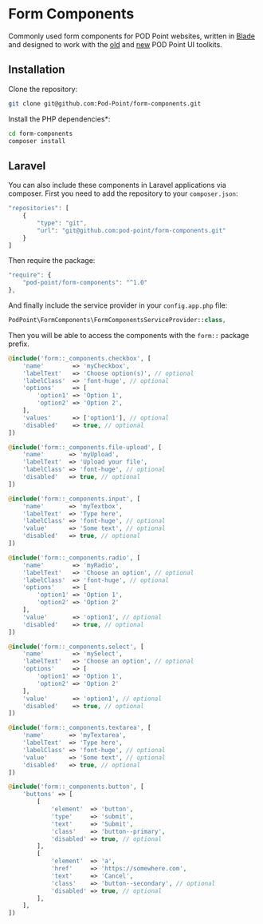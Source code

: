 # Form Components

Commonly used form components for POD Point websites, written in [Blade](https://laravel.com/docs/master/blade) and designed to work with the [old](https://github.com/Pod-Point/ui-toolkit/) and [new](https://github.com/Pod-Point/pod-point-ui-toolkit) POD Point UI toolkits.

## Installation

Clone the repository:

```bash
git clone git@github.com:Pod-Point/form-components.git
```

Install the PHP dependencies*:

```bash
cd form-components
composer install
```

## Laravel

You can also include these components in Laravel applications via composer. First you need to add the repository to your `composer.json`:

```javascript
"repositories": [
    {
        "type": "git",
        "url": "git@github.com:pod-point/form-components.git"
    }
]
```

Then require the package:

```javascript
"require": {
    "pod-point/form-components": "^1.0"
},
```

And finally include the service provider in your `config.app.php` file:

```php
PodPoint\FormComponents\FormComponentsServiceProvider::class,
```

Then you will be able to access the components with the `form::` package prefix.

```php
@include('form::_components.checkbox', [
    'name'        => 'myCheckbox',
    'labelText'   => 'Choose option(s)', // optional
    'labelClass'  => 'font-huge', // optional
    'options'     => [
        'option1' => 'Option 1',
        'option2' => 'Option 2',
    ],
    'values'      => ['option1'], // optional
    'disabled'    => true, // optional
])
```
```php
@include('form::_components.file-upload', [
    'name'       => 'myUpload',
    'labelText'  => 'Upload your file',
    'labelClass' => 'font-huge', // optional
    'disabled'   => true, // optional
])
```
```php
@include('form::_components.input', [
    'name'       => 'myTextbox',
    'labelText'  => 'Type here',
    'labelClass' => 'font-huge', // optional
    'value'      => 'Some text', // optional
    'disabled'   => true, // optional
])
```
```php
@include('form::_components.radio', [
    'name'        => 'myRadio',
    'labelText'   => 'Choose an option', // optional
    'labelClass'  => 'font-huge', // optional
    'options'     => [
        'option1' => 'Option 1',
        'option2' => 'Option 2'
    ],
    'value'       => 'option1', // optional
    'disabled'    => true, // optional
])
```
```php
@include('form::_components.select', [
    'name'        => 'mySelect',
    'labelText'   => 'Choose an option', // optional
    'options'     => [
        'option1' => 'Option 1',
        'option2' => 'Option 2'
    ],
    'value'       => 'option1', // optional
    'disabled'    => true, // optional
])
```
```php
@include('form::_components.textarea', [
    'name'       => 'myTextarea',
    'labelText'  => 'Type here',
    'labelClass' => 'font-huge', // optional
    'value'      => 'Some text', // optional
    'disabled'   => true, // optional
])
```
```php
@include('form::_components.button', [
    'buttons' => [
        [
            'element'  => 'button',
            'type'     => 'submit',
            'text'     => 'Submit',
            'class'    => 'button--primary',
            'disabled' => true, // optional
        ],
        [
            'element'  => 'a',
            'href'     => 'https://somewhere.com',
            'text'     => 'Cancel',
            'class'    => 'button--secondary', // optional
            'disabled' => true, // optional
        ],
    ],
])
```
